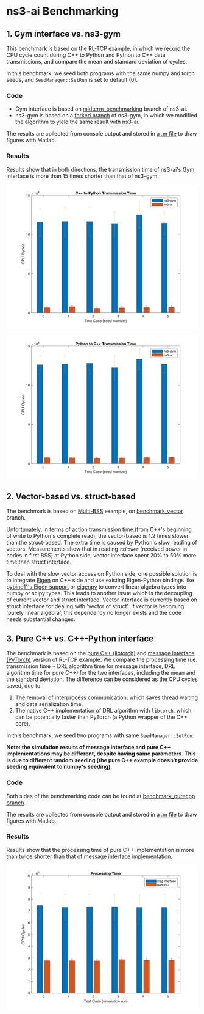 # ns3-ai Benchmarking

## 1. Gym interface vs. ns3-gym

This benchmark is based on the [RL-TCP](../../examples/rl-tcp) example, 
in which we record the CPU cycle count during C++ to Python and Python to 
C++ data transmissions, and compare the mean and standard deviation of cycles.

In this benchmark, we seed both programs with the same numpy and torch 
seeds, and `SeedManager::SetRun` is set to default (0).

### Code

- Gym interface is based on [midterm_benchmarking](https://github.com/ShenMuyuan/ns3-ai/tree/midterm_benchmarking) 
branch of ns3-ai.
- ns3-gym is based on a [forked branch](https://github.com/ShenMuyuan/ns3-gym) 
of ns3-gym, in which we modified the algorithm to yield the same result 
with ns3-ai.

The results are collected from console output and stored in [a .m file](./gym-interface-data.m) 
to draw figures with Matlab.

### Results

Results show that in both directions, the transmission time of ns3-ai's Gym 
interface is more than 15 times shorter than that of ns3-gym.

<p align="center">
    <img src="./gym-interface-figure-cpp2py.png" alt="gym cpp2py" width="600"/>
</p>

<p align="center">
    <img src="./gym-interface-figure-py2cpp.png" alt="gym py2cpp" width="600"/>
</p>

## 2. Vector-based vs. struct-based

The benchmark is based on [Multi-BSS](../../examples/multi-bss) example, on 
[benchmark_vector](https://github.com/ShenMuyuan/ns3-ai/tree/benchmark_vector) branch. 

Unfortunately, in terms of action transmission time (from C++'s beginning of 
write to Python's complete read), the vector-based is 1.2 times slower 
than the struct-based. The extra time is caused by Python's slow reading of vectors. 
Measurements show that in reading `rxPower` (received power in nodes in first BSS) 
at Python side, vector interface spent 20% to 50% more time than struct interface.

To deal with the slow vector access on Python side, one possible solution is to 
integrate [Eigen](https://eigen.tuxfamily.org/index.php?title=Main_Page) on C++ side 
and use existing Eigen-Python bindings like [pybind11's Eigen support](https://pybind11.readthedocs.io/en/stable/advanced/cast/eigen.html) 
or [eigenpy](https://github.com/stack-of-tasks/eigenpy) to convert linear algebra 
types into numpy or scipy types. This leads to another issue which is the decoupling 
of current vector and struct interface. Vector interface is currently based on struct 
interface for dealing with 'vector of struct'. If vector is becoming 'purely linear algebra', 
this dependency no longer exists and the code needs substantial changes.

## 3. Pure C++ vs. C++-Python interface

The benchmark is based on the [pure C++ (libtorch)](../../examples/rl-tcp/pure_cpp) and 
[message interface (PyTorch)](../../examples/rl-tcp/use_msg) version of RL-TCP example. 
We compare the processing time (i.e. transmission time + DRL algorithm time 
for message interface, DRL algorithm time for pure C++) for the two interfaces, 
including the mean and the standard deviation. The difference can be considered 
as the CPU cycles saved, due to:
1. The removal of interprocess communication, which saves thread waiting and 
data serialization time.
2. The native C++ implementation of DRL algorithm with `libtorch`, which can 
be potentially faster than PyTorch (a Python wrapper of the C++ core).

In this benchmark, we seed two programs with same `SeedManager::SetRun`.

**Note: the simulation results of message interface and pure C++ implementations 
may be different, despite having same parameters. This is due to different 
random seeding (the pure C++ example doesn't provide seeding equivalent to numpy's 
seeding).**

### Code

Both sides of the benchmarking code can be found at [benchmark_purecpp branch](https://github.com/ShenMuyuan/ns3-ai/tree/benchmark_purecpp). 

The results are collected from console output and stored in [a .m file](./pure-cpp-data.m)
to draw figures with Matlab.

### Results

Results show that the processing time of pure C++ implementation 
is more than twice shorter than that of message interface implementation.

<p align="center">
    <img src="./pure-cpp-figure.png" alt="processing" width="600"/>
</p>


